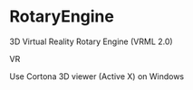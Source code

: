 # RotaryEngine
3D Virtual Reality Rotary Engine (VRML 2.0)

VR

Use Cortona 3D viewer (Active X) on Windows 
